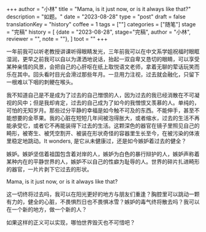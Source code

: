 +++
author = "小林"
title = "Mama, is it just now, or is it always like that?"
description = "如题。"
date = "2023-08-28"
type = "post"
draft = false
translationKey = "history"
coffee = 1
tags = [""]
categories = ["随笔"]
stage = "完稿"
history = [
  {date = "2023-08-28", stage="完稿", author = "小林", reviewer = "", note = ""},
]
toot = ""
+++

一年前我可以听老教授讲课听得眼睛发光，三年前我可以在中文系学姐祝福时眼眶湿润，更早之前我可以自以为潇洒地说话，抬起一双自卑又恳切的眼睛，可以享受某种亲情的风景，会把自己的心肝呕在纸上取悦语文老师，拿着无聊的荤话玩笑而乐在其中。回头看时目光会滑过那些年月。一旦用力注视，过去就会融化，只留下一根难以下咽的刺鲠在喉头。

我不知道自己是不是成为了过去的自己憎恨的人，因为过去的我已经消散在不可凝视的风中；但是我却肯定，过去的自己成为了如今的我憎恨又羡慕的人。单纯的，可怕的无知岁月。那些过分平静的幸福是如今触不可及的东西。不能伸手，甚至不能想要的金苹果。我的心脏在短短几年间被泡得胀大，或者缩水，过去的生活不再能承受它，或者它不再能装得下过去的生活。这颗深色的器官在镜子里照见自己的畸形，被寄生、被凭空割开、被装在形状奇怪的容器里生长至今，在被污染的体液里稳定地跳动。It wonders, 是它从未健康过，还是如今嫉妒着过去的健全？

嫉妒。嫉妒坚信着祖国包含着对岸的人，嫉妒为白色的暴行辩护的人，嫉妒声称着某种内在的平静世界的人，嫉妒不以自己的性癖为耻辱的人。世界的碎片扎进畸形的器官，一片片剥下它过去的形状。

Mama, is it just now, or is it always like that? 

这一切终将过去吗，我可以在阳光更好的地方与朋友们重逢？胸腔里可以跳动一颗有力的，健全的心脏，不畏惧烈日也不畏惧冰雪？嫉妒的毒气终将散去吗？我可以在一个新的地方，做一个新的人？

如果这样的正义可以实现，哪怕世界毁灭也不可惜吧？
